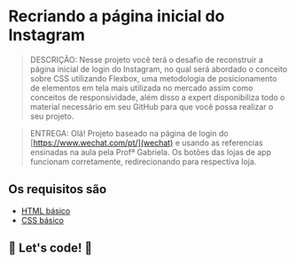 # Recriando a página inicial do Instagram

>DESCRIÇÃO: Nesse projeto você terá o desafio de reconstruir a página inicial de login do Instagram, no qual será abordado o conceito sobre CSS utilizando Flexbox, uma metodologia de posicionamento de elementos em tela mais utilizada no mercado assim como conceitos de responsividade, além disso a expert disponibiliza todo o material necessário em seu GitHub para que você possa realizar o seu projeto.

>ENTREGA: Olá! Projeto baseado na página de login do [https://www.wechat.com/pt/](wechat) e usando as referencias ensinadas na aula pela Profª Gabriela. Os botões das lojas de app funcionam corretamente, redirecionando para respectiva loja.

## Os requisitos são

* [HTML básico](https://www.w3schools.com/html/)
* [CSS básico](https://developer.mozilla.org/pt-BR/docs/Web/CSS)

## 🚀 Let's code! 🚀
